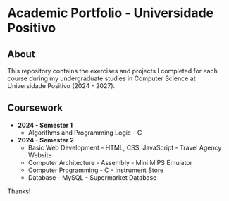 # Academic Portfolio - Universidade Positivo

## About
This repository contains the exercises and projects I completed for each course during my undergraduate studies in Computer Science at Universidade Positivo (2024 - 2027).

## Coursework
- **2024 - Semester 1**
  - Algorithms and Programming Logic - C
- **2024 - Semester 2**
  - Basic Web Development - HTML, CSS, JavaScript - Travel Agency Website
  - Computer Architecture - Assembly - Mini MIPS Emulator
  - Computer Programming - C - Instrument Store
  - Database - MySQL - Supermarket Database

Thanks!
